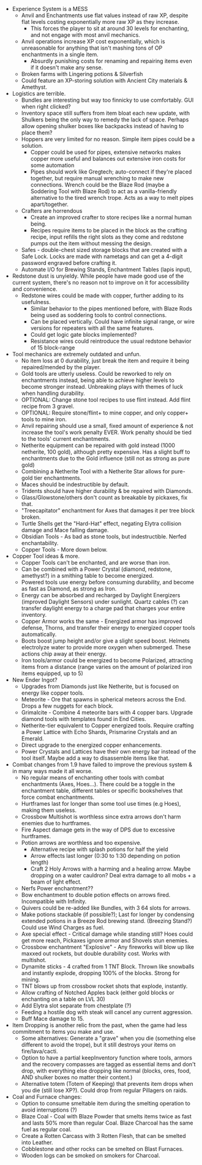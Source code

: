 - Experience System is a MESS
	- Anvil and Enchantments use flat values instead of raw XP, despite flat levels costing exponentially more raw XP as they increase.
		- This forces the player to sit at around 30 levels for enchanting, and not engage with most anvil mechanics.
	- Anvil operations increase XP cost exponentially, which is unreasonable for anything that isn't mashing tons of OP enchantments in a single item.
		- Absurdly punishing costs for renaming and repairing items even if it doesn't make any sense.
	- Broken farms with Lingering potions & Silverfish
	- Could feature an XP-storing solution with Ancient City materials & Amethyst.
- Logistics are terrible.
	- Bundles are interesting but way too finnicky to use comfortably. GUI when right clicked?
	- Inventory space still suffers from item bloat each new update, with Shulkers being the only way to remedy the lack of space. Perhaps allow opening shulker boxes like backpacks instead of having to place them?
	- Hoppers are very limited for no reason. Simple item pipes could be a solution.
		- Copper could be used for pipes, extensive networks makes copper more useful and balances out extensive iron costs for some automation
		- Pipes should work like Gregtech; auto-connect if they're placed together, but require manual wrenching to make new connections. Wrench could be the Blaze Rod (maybe a Soddering Tool with Blaze Rod) to act as a vanilla-friendly alternative to the tired wrench trope. Acts as a way to melt pipes apart/together.
	- Crafters are horrendous
		- Create an improved crafter to store recipes like a normal human being.
		- Recipes require items to be placed in the block as the crafting recipe, input refills the right slots as they come and redstone pumps out the item without messing the design.
	- Safes - double-chest sized storage blocks that are created with a Safe Lock. Locks are made with nametags and can get a 4-digit password engraved before crafting it.
	- Automate I/O for Brewing Stands, Enchantment Tables (lapis input), 
- Redstone dust is unyieldy. While people have made good use of the current system, there's no reason not to improve on it for accessibility and convenience.
	- Redstone wires could be made with copper, further adding to its usefulness.
		- Similar behavior to the pipes mentioned before, with Blaze Rods being used as soddering tools to control connections.
		- Can be placed vertically. Could have infinite signal range, or wire versions for repeaters with all the same features.
		- Could get logic gate blocks implemented?
		- Resistance wires could reintroduce the usual redstone behavior of 15 block-range
- Tool mechanics are extremely outdated and unfun.
	- No item loss at 0 durability, just break the item and require it being repaired/mended by the player.
	- Gold tools are utterly useless. Could be reworked to rely on enchantments instead, being able to achieve higher levels to become stronger instead. Unbreaking plays with themes of luck when handling durability.
	- OPTIONAL: Change stone tool recipes to use flint instead. Add flint recipe from 3 gravel.
	- OPTIONAL: Require stone/flint+ to mine copper, and only copper+ tools to mine iron.
	- Anvil repairing should use a small, fixed amount of experience & not increase the tool's work penalty EVER. Work penalty should be tied to the tools' current enchantments.
	- Netherite equipment can be repaired with gold instead (1000 netherite, 100 gold), although pretty expensive. Has a slight buff to enchantments due to the Gold influence (still not as strong as pure gold)
	- Combining a Netherite Tool with a Netherite Star allows for pure-gold tier enchantments.
	- Maces should be indestructible by default.
	- Tridents should have higher durability & be repaired with Diamonds.
	- Glass/Glowstone/others don't count as breakable by pickaxes, fix that.
	- "Treecapitator" enchantment for Axes that damages it per tree block broken.
	- Turtle Shells get the "Hard-Hat" effect, negating Elytra collision damage and Mace falling damage.
	- Obsidian Tools - As bad as stone tools, but indestructible. Nerfed enchantability.
	- Copper Tools - More down below.
- Copper Tool ideas & more.
	- Copper Tools can't be enchanted, and are worse than iron.
	- Can be combined with a Power Crystal (diamond, redstone, amethyst?) in a smithing table to become energized.
	- Powered tools use energy before consuming durability, and become as fast as Diamond, as strong as Iron.
	- Energy can be absorbed and recharged by Daylight Energizers (improved Daylight Sensors) under sunlight. Quartz cables (?) can transfer daylight energy to a charge pad that charges your entire inventory.
	- Copper Armor works the same - Energized armor has improved defense, Thorns, and transfer their energy to energized copper tools automatically.
	- Boots boost jump height and/or give a slight speed boost. Helmets electrolyze water to provide more oxygen when submerged. These actions chip away at their energy.
	- Iron tools/armor could be energized to become Polarized, attracting items from a distance (range varies on the amount of polarized iron items equipped, up to 5)
- New Ender Ingot?
	- Upgrades from Diamonds just like Netherite, but is focused on energy like copper tools.
	- Meteorite - Ore that spawns in spherical meteors across the End. Drops a few nuggets for each block.
	- Grimalcite - Combine 4 meteorite bars with 4 copper bars. Upgrade diamond tools with templates found in End Cities.
	- Netherite-tier equivalent to Copper energized tools. Require crafting a Power Lattice with Echo Shards, Prismarine Crystals and an Emerald.
	- Direct upgrade to the energized copper enhancements.
	- Power Crystals and Lattices have their own energy bar instead of the tool itself. Maybe add a way to disassemble items like that.
- Combat changes from 1.9 have failed to improve the previous system & in many ways made it all worse.
	- No regular means of enchanting other tools with combat enchantments (Axes, Hoes...). There could be a toggle in the enchantment table, different tables or specific bookshelves that force combat enchantments.
	- Hurtframes last for longer than some tool use times (e.g Hoes), making them useless.
	- Crossbow Multishot is worthless since extra arrows don't harm enemies due to hurtframes.
	- Fire Aspect damage gets in the way of DPS due to excessive hurtframes.
	- Potion arrows are worthless and too expensive.
		- Alternative recipe with splash potions for half the yield
		- Arrow effects last longer (0:30 to 1:30 depending on potion length)
		- Craft 2 Holy Arrows with a harming and a healing arrow. Maybe dropping on a water cauldron? Deal extra damage to all mobs + a beam of light effect.
	- Nerfs Power enchantment??
	- Bow enchantment to double potion effects on arrows fired. Incompatible with Infinity.
	- Quivers could be re-added like Bundles, with 3 64 slots for arrows.
	- Make potions stackable (if possible?); Last for longer by condensing extended potions in a Breeze Rod brewing stand. (Breezing Stand?) Could use Wind Charges as fuel.
	- Axe special effect - Critical damage while standing still? Hoes could get more reach, Pickaxes ignore armor and Shovels stun enemies.
	- Crossbow enchantment "Explosive" - Any fireworks will blow up like maxxed out rockets, but double durability cost. Works with multishot.
	- Dynamite sticks - 4 crafted from 1 TNT Block. Thrown like snowballs and instantly explode, dropping 100% of the blocks. Strong for mining.
	- TNT blows up from crossbow rocket shots that explode, instantly.
	- Allow crafting of Notched Apples back (either gold blocks or enchanting on a table on LVL 30)
	- Add Elytra slot separate from chestplate (?)
	- Feeding a hostile dog with steak will cancel any current aggression.
	- Buff Mace damage to 15.
- Item Dropping is another relic from the past, when the game had less commitment to items you make and use.
	- Some alternatives: Generate a "grave" when you die (something else different to avoid the trope), but it still destroys your items on fire/lava/cacti.
	- Option to have a partial keepInventory function where tools, armors and the recovery compasses are tagged as essential items and don't drop, with everything else dropping like normal (blocks, ores, food, AND shulker boxes no matter their content.)
	- Alternative totem (Totem of Keeping) that prevents item drops when you die (still lose XP?). Could drop from regular Pillagers on raids.
- Coal and Furnace changes:
	- Option to consume smeltable item during the smelting operation to avoid interruptions (?)
	- Blaze Coal - Coal with Blaze Powder that smelts items twice as fast and lasts 50% more than regular Coal. Blaze Charcoal has the same fuel as regular coal.
	- Create a Rotten Carcass with 3 Rotten Flesh, that can be smelted into Leather.
	- Cobblestone and other rocks can be smelted on Blast Furnaces.
	- Wooden logs can be smoked on smokers for Charcoal.